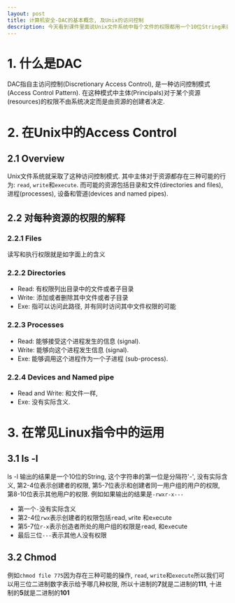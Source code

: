 ```yaml
---
layout: post
title: 计算机安全-DAC的基本概念, 及Unix的访问控制
description: 今天看到课件里面说Unix文件系统中每个文件的权限都用一个10位String来表述, 有些没搞懂到底是什么意思, 所以写了这篇文章.
---
```


# 1. 什么是DAC

DAC指自主访问控制(Discretionary Access Control), 是一种访问控制模式(Access Control Pattern). 在这种模式中主体(Principals)对于某个资源(resources)的权限不由系统决定而是由资源的创建者决定. 

# 2. 在Unix中的Access Control

## 2.1 Overview

Unix文件系统就采取了这种访问控制模式. 
其中主体对于资源都存在三种可能的行为: `read`, `write`和`execute`. 
而可能的资源包括目录和文件(directories and files), 进程(processes), 设备和管道(devices and named pipes).  

## 2.2 对每种资源的权限的解释

### 2.2.1 Files

读写和执行权限就是如字面上的含义

### 2.2.2 Directories

* Read: 有权限列出目录中的文件或者子目录
* Write: 添加或者删除其中文件或者子目录
* Exe: 指可以访问此路径, 并有同时访问其中文件权限的可能

### 2.2.3 Processes

* Read: 能够接受这个进程发生的信息 (signal). 
* Write: 能够向这个进程发生信息 (signal). 
* Exe: 能够调用这个进程作为一个子进程 (sub-process). 

### 2.2.4 Devices and Named pipe

* Read and Write: 和文件一样,
* Exe: 没有实际含义. 

# 3. 在常见Linux指令中的运用

## 3.1 ls -l 

ls -l 输出的结果是一个10位的String, 这个字符串的第一位是分隔符'-', 没有实际含义, 第2-4位表示创建者的权限, 第5-7位表示和创建者同一用户组的用户的权限, 第8-10位表示其他用户的权限. 例如如果输出的结果是`-rwxr-x---` 
* 第一个`-`没有实际含义
* 第2-4位`rwx`表示创建者的权限包括`r`ead, `w`rite 和e`x`ecute
* 第5-7位`r-x`表示创造者所处的用户组的权限是`r`ead, 和e`x`ecute
* 最后三位`---`表示其他人没有权限

## 3.2 Chmod

例如`chmod file 775`因为存在三种可能的操作, `read`, `write`和`execute`所以我们可以用三位二进制数字表示给予哪几种权限, 所以十进制的**7**就是二进制的**111**, 十进制的**5**就是二进制的**101**
